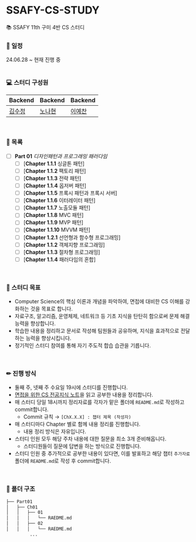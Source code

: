 # SSAFY-CS-STUDY
📚 SSAFY 11th 구미 4반 CS 스터디 
<br>

### 📅 일정
24.06.28 ~ 현재 진행 중  
<br>

### 💻 스터디 구성원

|Backend|Backend|Backend|
|---|---|---|
|[김수정](https://github.com/iamsoojung)|[노나현](https://github.com/nahyon)|[이예찬](https://github.com/yechanissm)
<br>

### 📃 목록
* [ ] **Part 01** _디자인패턴과 프로그래밍 패러다임_
  * [ ] [**Chapter 1.1.1** 싱글톤 패턴]
  * [ ] [**Chapter 1.1.2** 팩토리 패턴]
  * [ ] [**Chapter 1.1.3** 전략 패턴]
  * [ ] [**Chapter 1.1.4** 옵저버 패턴]
  * [ ] [**Chapter 1.1.5** 프록시 패턴과 프록시 서버]
  * [ ] [**Chapter 1.1.6** 이터레이터 패턴]
  * [ ] [**Chapter 1.1.7** 노출모듈 패턴]
  * [ ] [**Chapter 1.1.8** MVC 패턴]
  * [ ] [**Chapter 1.1.9** MVP 패턴]
  * [ ] [**Chapter 1.1.10** MVVM 패턴]
  * [ ] [**Chapter 1.2.1** 선언형과 함수형 프로그래밍]
  * [ ] [**Chapter 1.1.2** 객체지향 프로그래밍]
  * [ ] [**Chapter 1.1.3** 절차형 프로그래밍]
  * [ ] [**Chapter 1.1.4** 패러다임의 혼합]
<br>

### 🚩 스터디 목표
- Computer Science의 핵심 이론과 개념을 파악하여, 면접에 대비한 CS 이해를 강화하는 것을 목표로 합니다.
- 자료구조, 알고리즘, 운영체제, 네트워크 등 기초 지식을 탄탄히 함으로써 문제 해결 능력을 향상합니다.
- 학습한 내용을 정리하고 문서로 작성해 팀원들과 공유하며, 지식을 효과적으로 전달하는 능력을 향상시킵니다.
- 정기적인 스터디 참여를 통해 자기 주도적 합습 습관을 기릅니다.
<br>

### ✏ 진행 방식
- 둘째 주, 넷째 주 수요일 19시에 스터디를 진행합니다.
- [면접을 위한 CS 전공지식 노트](https://product.kyobobook.co.kr/detail/S000001834833)을 읽고 공부한 내용을 정리합니다.
- 매 스터디 당일 18시까지 정리자료를 각자가 맡은 폴더에 `README.md`로 작성하고 commit합니다.
  - Commit 규칙 → `[ChX.X.X] : 챕터 제목 (작성자)`
- 매 스터디마다 Chapter 별로 함께 내용 정리를 진행합니다.
  - 내용 정리 방식은 자유입니다.
- 스터디 인원 모두 해당 주차 내용에 대한 질문을 최소 3개 준비해옵니다.
  - 스터디원들이 질문에 답변을 하는 방식으로 진행합니다.
- 스터디 인원 중 추가적으로 공부한 내용이 있다면, 이를 발표하고 해당 챕터 `추가자료` 폴더에 `README.md`로 작성 후 commit합니다.
<br>

### 📁 폴더 구조
```bash
├── Part01
│   ├── Ch01
│   │   ├── 01
│   │   │   └── RAEDME.md
│   │   ├── 02
│   │   │   └── RAEDME.md
         ...
```
